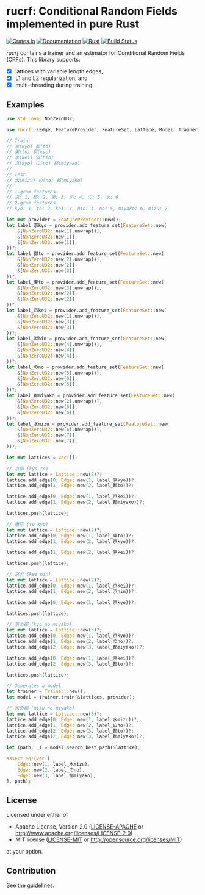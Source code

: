 # rucrf: Conditional Random Fields implemented in pure Rust

[![Crates.io](https://img.shields.io/crates/v/rucrf)](https://crates.io/crates/rucrf)
[![Documentation](https://docs.rs/rucrf/badge.svg)](https://docs.rs/rucrf)
[![Rust](https://img.shields.io/badge/rust-1.85%2B-blue.svg?maxAge=3600)](https://github.com/daac-tools/rucrf)
[![Build Status](https://github.com/daac-tools/rucrf/actions/workflows/rust.yml/badge.svg)](https://github.com/daac-tools/rucrf)

*rucrf* contains a trainer and an estimator for Conditional Random Fields (CRFs).
This library supports:
- [x] lattices with variable length edges,
- [x] L1 and L2 regularization, and
- [x] multi-threading during training.

## Examples

```rust
use std::num::NonZeroU32;

use rucrf::{Edge, FeatureProvider, FeatureSet, Lattice, Model, Trainer};

// Train:
// 京(kyo) 都(to)
// 東(to) 京(kyo)
// 京(kei) 浜(hin)
// 京(kyo) の(no) 都(miyako)
//
// Test:
// 水(mizu) の(no) 都(miyako)
//
// 1-gram features:
// 京: 1, 都: 2, 東: 3, 浜: 4, の: 5, 水: 6
// 2-gram features:
// kyo: 1, to: 2, kei: 3, hin: 4, no: 5, miyako: 6, mizu: 7

let mut provider = FeatureProvider::new();
let label_京kyo = provider.add_feature_set(FeatureSet::new(
    &[NonZeroU32::new(1).unwrap()],
    &[NonZeroU32::new(1)],
    &[NonZeroU32::new(1)],
))?;
let label_都to = provider.add_feature_set(FeatureSet::new(
    &[NonZeroU32::new(2).unwrap()],
    &[NonZeroU32::new(2)],
    &[NonZeroU32::new(2)],
))?;
let label_東to = provider.add_feature_set(FeatureSet::new(
    &[NonZeroU32::new(3).unwrap()],
    &[NonZeroU32::new(2)],
    &[NonZeroU32::new(2)],
))?;
let label_京kei = provider.add_feature_set(FeatureSet::new(
    &[NonZeroU32::new(1).unwrap()],
    &[NonZeroU32::new(3)],
    &[NonZeroU32::new(3)],
))?;
let label_浜hin = provider.add_feature_set(FeatureSet::new(
    &[NonZeroU32::new(4).unwrap()],
    &[NonZeroU32::new(4)],
    &[NonZeroU32::new(4)],
))?;
let label_のno = provider.add_feature_set(FeatureSet::new(
    &[NonZeroU32::new(5).unwrap()],
    &[NonZeroU32::new(5)],
    &[NonZeroU32::new(5)],
))?;
let label_都miyako = provider.add_feature_set(FeatureSet::new(
    &[NonZeroU32::new(2).unwrap()],
    &[NonZeroU32::new(6)],
    &[NonZeroU32::new(6)],
))?;
let label_水mizu = provider.add_feature_set(FeatureSet::new(
    &[NonZeroU32::new(6).unwrap()],
    &[NonZeroU32::new(7)],
    &[NonZeroU32::new(7)],
))?;

let mut lattices = vec![];

// 京都 (kyo to)
let mut lattice = Lattice::new(2)?;
lattice.add_edge(0, Edge::new(1, label_京kyo))?;
lattice.add_edge(1, Edge::new(2, label_都to))?;

lattice.add_edge(0, Edge::new(1, label_京kei))?;
lattice.add_edge(1, Edge::new(2, label_都miyako))?;

lattices.push(lattice);

// 東京 (to kyo)
let mut lattice = Lattice::new(2)?;
lattice.add_edge(0, Edge::new(1, label_東to))?;
lattice.add_edge(1, Edge::new(2, label_京kyo))?;

lattice.add_edge(1, Edge::new(2, label_京kei))?;

lattices.push(lattice);

// 京浜 (kei hin)
let mut lattice = Lattice::new(2)?;
lattice.add_edge(0, Edge::new(1, label_京kei))?;
lattice.add_edge(1, Edge::new(2, label_浜hin))?;

lattice.add_edge(0, Edge::new(1, label_京kyo))?;

lattices.push(lattice);

// 京の都 (kyo no miyako)
let mut lattice = Lattice::new(3)?;
lattice.add_edge(0, Edge::new(1, label_京kyo))?;
lattice.add_edge(1, Edge::new(2, label_のno))?;
lattice.add_edge(2, Edge::new(3, label_都miyako))?;

lattice.add_edge(0, Edge::new(1, label_京kei))?;
lattice.add_edge(2, Edge::new(3, label_都to))?;

lattices.push(lattice);

// Generates a model
let trainer = Trainer::new();
let model = trainer.train(&lattices, provider);

// 水の都 (mizu no miyako)
let mut lattice = Lattice::new(3)?;
lattice.add_edge(0, Edge::new(1, label_水mizu))?;
lattice.add_edge(1, Edge::new(2, label_のno))?;
lattice.add_edge(2, Edge::new(3, label_都to))?;
lattice.add_edge(2, Edge::new(3, label_都miyako))?;

let (path, _) = model.search_best_path(&lattice);

assert_eq!(vec![
    Edge::new(1, label_水mizu),
    Edge::new(2, label_のno),
    Edge::new(3, label_都miyako),
], path);
```

## License

Licensed under either of

 * Apache License, Version 2.0
   ([LICENSE-APACHE](LICENSE-APACHE) or http://www.apache.org/licenses/LICENSE-2.0)
 * MIT license
   ([LICENSE-MIT](LICENSE-MIT) or http://opensource.org/licenses/MIT)

at your option.

## Contribution

See [the guidelines](./CONTRIBUTING.md).
